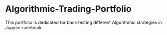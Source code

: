 # Algorithmic-Trading-Portfolio
This portfolio is dedicated for back testing different Algorithmic strategies in Jupyter notebook
